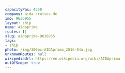 ```yaml
---
capacityPax: 4350
company: aida-cruises-de
imo: 9636955
layout: ship
name: Aidaprima
routes: []
slug: aidaprima-9636955
tags:
- ship
photo: /img/300px-AIDAprima_2016-04a.jpg
unknownRoutes: null
wikipediaUrl: https://en.wikipedia.org/wiki/AIDAprima
outOfScope: true
---
```

